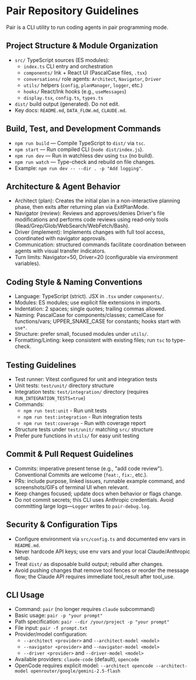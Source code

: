 # Pair Repository Guidelines

Pair is a CLI utility to run coding agents in pair programming mode.

## Project Structure & Module Organization
- `src/` TypeScript sources (ES modules):
  - `index.ts` CLI entry and orchestration
  - `components/` Ink + React UI (PascalCase files, `.tsx`)
  - `conversations/` role agents: `Architect`, `Navigator`, `Driver`
  - `utils/` helpers (`config`, `planManager`, `logger`, etc.)
  - `hooks/` React/Ink hooks (e.g., `useMessages`)
  - `display.tsx`, `config.ts`, `types.ts`
- `dist/` build output (generated). Do not edit.
- Key docs: `README.md`, `DATA_FLOW.md`, `CLAUDE.md`.

## Build, Test, and Development Commands
- `npm run build` — Compile TypeScript to `dist/` via `tsc`.
- `npm start` — Run compiled CLI (`node dist/index.js`).
- `npm run dev` — Run in watchless dev using `tsx` (no build).
- `npm run watch` — Type-check and rebuild on file changes.
- Example: `npm run dev -- --dir . -p "Add logging"`.

## Architecture & Agent Behavior
- Architect (plan): Creates the initial plan in a non-interactive planning phase, then exits after returning plan via ExitPlanMode.
- Navigator (review): Reviews and approves/denies Driver's file modifications and performs code reviews using read‑only tools (Read/Grep/Glob/WebSearch/WebFetch/Bash).
- Driver (implement): Implements changes with full tool access, coordinated with navigator approvals.
- Communication: structured commands facilitate coordination between agents with visual transfer indicators.
- Turn limits: Navigator=50, Driver=20 (configurable via environment variables).

## Coding Style & Naming Conventions
- Language: TypeScript (strict). JSX in `.tsx` under `components/`.
- Modules: ES modules; use explicit file extensions in imports.
- Indentation: 2 spaces; single quotes; trailing commas allowed.
- Naming: PascalCase for components/classes; camelCase for functions/vars;
  UPPER_SNAKE_CASE for constants; hooks start with `use*`.
- Structure: prefer small, focused modules under `utils/`.
- Formatting/Linting: keep consistent with existing files; run `tsc` to type-check.

## Testing Guidelines
- Test runner: Vitest configured for unit and integration tests
- Unit tests: `test/unit/` directory structure
- Integration tests: `test/integration/` directory (requires `RUN_INTEGRATION_TESTS=true`)
- Commands:
  - `npm run test:unit` - Run unit tests
  - `npm run test:integration` - Run integration tests
  - `npm run test:coverage` - Run with coverage report
- Structure tests under `test/unit/` matching `src/` structure
- Prefer pure functions in `utils/` for easy unit testing

## Commit & Pull Request Guidelines
- Commits: imperative present tense (e.g., "add code review"). Conventional Commits are welcome (`feat:`, `fix:`, etc.).
- PRs: include purpose, linked issues, runnable example command, and screenshots/GIFs of terminal UI when relevant.
- Keep changes focused; update docs when behavior or flags change.
- Do not commit secrets; this CLI uses Anthropic credentials. Avoid committing large logs—`Logger` writes to `pair-debug.log`.

## Security & Configuration Tips
- Configure environment via `src/config.ts` and documented env vars in `README.md`.
- Never hardcode API keys; use env vars and your local Claude/Anthropic setup.
- Treat `dist/` as disposable build output; rebuild after changes.
- Avoid pushing changes that remove tool fences or reorder the message flow; the Claude API requires immediate tool_result after tool_use.

## CLI Usage
- Command: `pair` (no longer requires `claude` subcommand)
- Basic usage: `pair -p "your prompt"`
- Path specification: `pair --dir /your/project -p "your prompt"`
- File input: `pair -f prompt.txt`
- Provider/model configuration:
  - `--architect <provider>` and `--architect-model <model>`
  - `--navigator <provider>` and `--navigator-model <model>`
  - `--driver <provider>` and `--driver-model <model>`
- Available providers: `claude-code` (default), `opencode`
- OpenCode requires explicit model: `--architect opencode --architect-model openrouter/google/gemini-2.5-flash`
